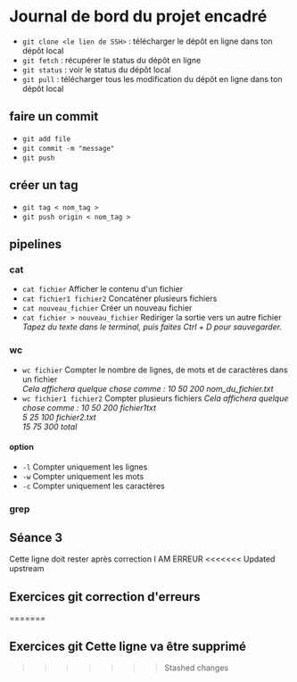 # Journal de bord du projet encadré

- `git clone <le lien de SSH>` : télécharger le dépôt en ligne dans ton dépôt local
- `git fetch` : récupérer le status du dépôt en ligne 
- `git status` : voir le status du dépôt local
- `git pull` :  télécharger tous les modification du dépôt en ligne dans ton dépôt local

## faire un commit

- `git add file`
- `git commit -m "message"`
- `git push`

## créer un tag

- `git tag < nom_tag >`
- `git push origin < nom_tag >`

## pipelines

### cat

- `cat fichier` Afficher le contenu d'un fichier
- `cat fichier1 fichier2` Concaténer plusieurs fichiers
- `cat nouveau_fichier` Créer un nouveau fichier
- `cat fichier > nouveau_fichier` Rediriger la sortie vers un autre fichier  
  *Tapez du texte dans le terminal, puis faites Ctrl + D pour sauvegarder.*

### wc

- `wc fichier` Compter le nombre de lignes, de mots et de caractères dans un fichier  
  *Cela affichera quelque chose comme : 10 50 200 nom_du_fichier.txt*
- `wc fichier1 fichier2` Compter plusieurs fichiers
  *Cela affichera quelque chose comme : 10  50 200 fichier1txt*  
                                       *5  25 100 fichier2.txt*  
                                       *15  75 300 total*

#### option

- `-l` Compter uniquement les lignes
- `-w` Compter uniquement les mots
- `-c` Compter uniquement les caractères

### grep

## Séance 3

Cette ligne doit rester après correction
I AM ERREUR
<<<<<<< Updated upstream

## Exercices git correction d'erreurs

=======

## Exercices git Cette ligne va être supprimé

>>>>>>> Stashed changes
